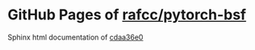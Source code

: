 GitHub Pages of [rafcc/pytorch-bsf](https://github.com/rafcc/pytorch-bsf.git)
===
Sphinx html documentation of [cdaa36e0](https://github.com/rafcc/pytorch-bsf/tree/cdaa36e0c75b580eb2d4a0f6aa6b05dbb965521b)
